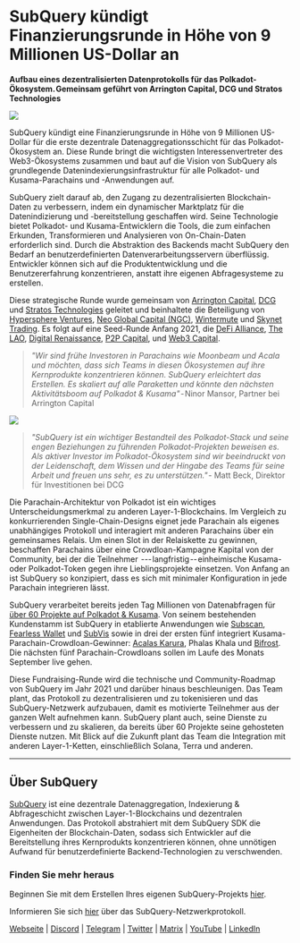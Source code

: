 # SubQuery kündigt Finanzierungsrunde in Höhe von 9 Millionen US-Dollar an

**Aufbau eines dezentralisierten Datenprotokolls für das Polkadot-Ökosystem. Gemeinsam geführt von Arrington Capital, DCG und Stratos Technologies**

![](https://cdn-images-1.medium.com/max/1600/0*PR4oqrB9Am03VseR)

SubQuery kündigt eine Finanzierungsrunde in Höhe von 9 Millionen US-Dollar für die erste dezentrale Datenaggregationsschicht für das Polkadot-Ökosystem an. Diese Runde bringt die wichtigsten Interessenvertreter des Web3-Ökosystems zusammen und baut auf die Vision von SubQuery als grundlegende Datenindexierungsinfrastruktur für alle Polkadot- und Kusama-Parachains und -Anwendungen auf.

SubQuery zielt darauf ab, den Zugang zu dezentralisierten Blockchain-Daten zu verbessern, indem ein dynamischer Marktplatz für die Datenindizierung und -bereitstellung geschaffen wird. Seine Technologie bietet Polkadot- und Kusama-Entwicklern die Tools, die zum einfachen Erkunden, Transformieren und Analysieren von On-Chain-Daten erforderlich sind. Durch die Abstraktion des Backends macht SubQuery den Bedarf an benutzerdefinierten Datenverarbeitungsservern überflüssig. Entwickler können sich auf die Produktentwicklung und die Benutzererfahrung konzentrieren, anstatt ihre eigenen Abfragesysteme zu erstellen.

Diese strategische Runde wurde gemeinsam von [Arrington Capital](https://arringtonxrpcapital.com/), [DCG](https://dcg.co/) und [Stratos Technologies](https://www.stratoslp.com/) geleitet und beinhaltete die Beteiligung von [Hypersphere Ventures](https://hypersphere.ventures/), [Neo Global Capital (NGC)](http://ngc.fund/), [Wintermute](https://www.wintermute.com/) und [Skynet Trading](http://skynettrading.com/). Es folgt auf eine Seed-Runde Anfang 2021, die [DeFi Alliance](https://defialliance.co/), [The LAO](https://www.thelao.io/), [Digital Renaissance](https://drf.ee/), [P2P Capital](https://www.p2pcap.com/), und [Web3 Capital](https://web3.capital/).

> *"Wir sind frühe Investoren in Parachains wie Moonbeam und Acala und möchten, dass sich Teams in diesen Ökosystemen auf ihre Kernprodukte konzentrieren können. SubQuery erleichtert das Erstellen. Es skaliert auf alle Paraketten und könnte den nächsten Aktivitätsboom auf Polkadot & Kusama"* - Ninor Mansor, Partner bei Arrington Capital

![](https://cdn-images-1.medium.com/max/1600/1*j4VHuY_BgjkYv_bQ6_DmcQ.gif)



> *"SubQuery ist ein wichtiger Bestandteil des Polkadot-Stack und seine engen Beziehungen zu führenden Polkadot-Projekten beweisen es. Als aktiver Investor im Polkadot-Ökosystem sind wir beeindruckt von der Leidenschaft, dem Wissen und der Hingabe des Teams für seine Arbeit und freuen uns sehr, es zu unterstützen."* - Matt Beck, Direktor für Investitionen bei DCG

Die Parachain-Architektur von Polkadot ist ein wichtiges Unterscheidungsmerkmal zu anderen Layer-1-Blockchains. Im Vergleich zu konkurrierenden Single-Chain-Designs eignet jede Parachain als eigenes unabhängiges Protokoll und interagiert mit anderen Parachains über ein gemeinsames Relais. Um einen Slot in der Relaiskette zu gewinnen, beschaffen Parachains über eine Crowdloan-Kampagne Kapital von der Community, bei der die Teilnehmer  --- langfristig -- einheimische Kusama- oder Polkadot-Token gegen ihre Lieblingsprojekte einsetzen. Von Anfang an ist SubQuery so konzipiert, dass es sich mit minimaler Konfiguration in jede Parachain integrieren lässt.

SubQuery verarbeitet bereits jeden Tag Millionen von Datenabfragen für [über 60 Projekte auf Polkadot & Kusama](https://explorer.subquery.network/). Von seinem bestehenden Kundenstamm ist SubQuery in etablierte Anwendungen wie [Subscan](https://subquery.medium.com/subscans-multi-signature-tool-powered-by-subquery-926da3e4fc25), [Fearless Wallet](https://explorer.subquery.network/subquery/ef1rspb/fearless-wallet) und [SubVis](https://subquery.medium.com/explore-kusama-auctions-with-subvis-io-and-subquery-522351538d17) sowie in drei der ersten fünf integriert Kusama-Parachain-Crowdloan-Gewinner: [Acalas Karura](https://subquery.medium.com/karura-integrates-with-subquery-to-aggregate-and-serve-defi-data-to-kusama-builders-d34f0e722311), Phalas Khala und [Bifrost](https://subquery.medium.com/bifrost-chooses-subquery-to-provide-the-data-for-their-new-dapp-c8005ee54f38). Die nächsten fünf Parachain-Crowdloans sollen im Laufe des Monats September live gehen.

Diese Fundraising-Runde wird die technische und Community-Roadmap von SubQuery im Jahr 2021 und darüber hinaus beschleunigen. Das Team plant, das Protokoll zu dezentralisieren und zu tokenisieren und das SubQuery-Netzwerk aufzubauen, damit es motivierte Teilnehmer aus der ganzen Welt aufnehmen kann. SubQuery plant auch, seine Dienste zu verbessern und zu skalieren, da bereits über 60 Projekte seine gehosteten Dienste nutzen. Mit Blick auf die Zukunft plant das Team die Integration mit anderen Layer-1-Ketten, einschließlich Solana, Terra und anderen.



* * * * *



## Über SubQuery

[SubQuery](https://subquery.network) ist eine dezentrale Datenaggregation, Indexierung & Abfrageschicht zwischen Layer-1-Blockchains und dezentralen Anwendungen. Das Protokoll abstrahiert mit dem SubQuery SDK die Eigenheiten der Blockchain-Daten, sodass sich Entwickler auf die Bereitstellung ihres Kernprodukts konzentrieren können, ohne unnötigen Aufwand für benutzerdefinierte Backend-Technologien zu verschwenden.



### Finden Sie mehr heraus

Beginnen Sie mit dem Erstellen Ihres eigenen SubQuery-Projekts [hier](https://doc.subquery.network/).

Informieren Sie sich [hier](https://static.subquery.network/whitepaper.pdf) über das SubQuery-Netzwerkprotokoll.

[Webseite](https://subquery.network/) | [Discord](https://discord.com/invite/78zg8aBSMG) | [Telegram](https://t.me/subquerynetwork) | [Twitter](https://twitter.com/subquerynetwork) | [Matrix](https://matrix.to/#/#subquery:matrix.org) | [YouTube](https://www.youtube.com/channel/UCi1a6NUUjegcLHDFLr7CqLw) | [LinkedIn](https://www.linkedin.com/company/subquery)